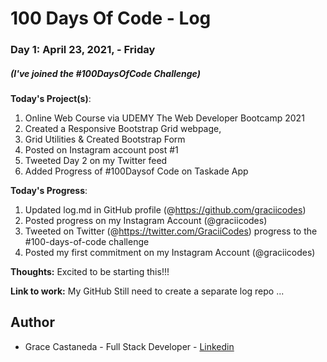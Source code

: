 # 100 Days Of Code - Log

### Day 1: April 23, 2021, - Friday

##### (I've joined the #100DaysOfCode Challenge)

**Today's Project(s)**:

1. Online Web Course via UDEMY The Web Developer Bootcamp 2021
2. Created a Responsive Bootstrap Grid webpage,
3. Grid Utilities & Created Bootstrap Form
4. Posted on Instagram account post #1
5. Tweeted Day 2 on my Twitter feed
6. Added Progress of #100Daysof Code on Taskade App

**Today's Progress**:

1. Updated log.md in GitHub profile (@https://github.com/graciicodes)
2. Posted progress on my Instagram Account (@graciicodes)
3. Tweeted on Twitter (@https://twitter.com/GraciiCodes) progress to the #100-days-of-code challenge
4. Posted my first commitment on my Instagram Account (@graciicodes)

**Thoughts:** Excited to be starting this!!!

**Link to work:** My GitHub Still need to create a separate log repo ...

## Author

- Grace Castaneda - Full Stack Developer - [Linkedin](https://www.linkedin.com/in/castanedagrace/)

